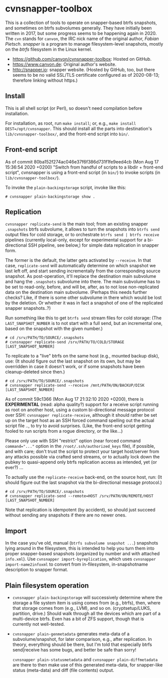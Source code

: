 # cvnsnapper-toolbox

This is a collection of tools to operate on snapper-based btrfs snapshots,
and sometimes on btrfs subvolumes generally.  They have initially been written
in 2017, but some progress seems to be happening again in 2020.  The `cvn`
stands for `canvon`, the IRC nick name of the original author, *Fabian Pietsch*.
*snapper* is a program to manage filesystem-level snapshots, mostly on the
*btrfs* filesystem in the Linux kernel.

* <https://github.com/canvon/cvnsnapper-toolbox>: Hosted on GitHub.
* <https://www.canvon.de>: Original author's website.
* <http://snapper.io>: snapper website. (Hosted by GitHub, too, but there
  seems to be no valid SSL/TLS certificate configured as of 2020-08-13;
  therefore linking without https.)

## Install

This is all shell script (or Perl), so doesn't need compilation
before installation.

For installation, as root, run `make install`;
or, e.g., `make install DEST=/opt/cvnsnapper`.
This should install all the parts into destination's `lib/cvnsnapper-toolbox/`,
and the front-end script into `bin/`.

## Front-end script

As of commit 80ba152f274ac046e37f6f386d731f1fe9eed4cb (Mon Aug 17 15:36:54 2020 +0200)
"Switch from handful of scripts to a libdir + front-end script",
cvnsnapper is using a front-end script (in `bin/`) to invoke scripts
(in `lib/cvnsnapper-toolbox/`).

To invoke the `plain-backingstorage` script, invoke like this:

    # cvnsnapper plain-backingstorage show .

## Replication

`cvnsnapper replicate-send` is the main tool; from an existing
snapper `.snapshots` btrfs subvolume, it allows to turn the snapshots
into `btrfs send` output files for cold storage, or to orchestrate
`btrfs send | btrfs receive` pipelines (currently local-only, except for
experimental support for a bi-directional SSH pipeline, see below,)
for simple data replication in snapper form.

The former is the default, the latter gets activated by `--receive`.
In that case, `replicate-send` will automatically determine on which snapshot
we last left off, and start sending incrementally from the corresponding
source snapshot. As post-operation, it'll replace the destination main subvolume
and hang the `.snapshots` subvolume into there. The main subvolume has to be
set to read-only, before, and will be, after, as to not lose non-replicated
data on the destination main subvolume. (Perhaps this needs further checks?
Like, if there is some other subvolume in there which would be lost by the
deletion. Or whether it was in fact a snapshot of one of the replicated
snapper snapshots..?)

Run something like this to get `btrfs send` stream files for cold storage:
(The `LAST_SNAPSHOT_NUMBER` is to not start with a full send, but
an incremental one, based on the snapshot with the given number.)

    # cd /srv/PATH/TO/SOURCE/.snapshots
    # cvnsnapper replicate-send /srv/PATH/TO/COLD/STORAGE [LAST_SNAPSHOT_NUMBER]

To replicate to a "live" btrfs on the same host (e.g., mounted backup disk),
use: (It should figure out the last snapshot on its own, but may be overridden
in case it doesn't work, or if some snapshots have been cleanup-deleted
since then.)

    # cd /srv/PATH/TO/SOURCE/.snapshots
    # cvnsnapper replicate-send --receive /mnt/PATH/ON/BACKUP/DISK [LAST_SNAPSHOT_NUMBER]

As of commit 59c1366 (Mon Aug 17 21:32:10 2020 +0200),
there is **EXPERIMENTAL** (read: alpha quality?) support for a receive script
running as root on another host, using a custom bi-directional message protocol
over SSH: `cvnsnapper replicate-receive`, although it should rather be set up
on the target host as an SSH forced command spelling out the actual script file
.., to try to avoid surprises. (Like, the front-end script getting fooled
to run scripts from a rogue directory, or the like...)

Please only use with SSH "restrict" option (near forced command `command="..."`
option in the `/root/.ssh/authorized_keys` file), if possible, and with care;
don't trust the script to protect your target host/server from any attacks
possible via crafted send streams, or to actually lock down the pubkey
to quasi-append only btrfs replication access as intended, yet (or ever?) ...

To actually use the `replicate-receive` back-end, on the source host, run:
(It should figure out the last snapshot via the bi-directional
message protocol.)

    # cd /srv/PATH/TO/SOURCE/.snapshots
    # cvnsnapper replicate-send --remote=HOST /srv/PATH/ON/REMOTE/HOST [LAST_SNAPSHOT_NUMBER]

Note that replication is idempotent (by accident), so should just succeed
without sending any snapshots if there are no newer ones.

## Import

In the case you've old, manual (`btrfs subvolume snapshot ...`) snapshots
lying around in the filesystem, this is intended to help you turn them
into proper snapper-based snapshots (organized by number and with attached
`info.xml`). Use `cvnsnapper import-byreplication`, which uses
`cvnsnapper import-name2infoxml` to convert from in-filesystem, in-snapshotname
description to snapper format.

## Plain filesystem operation

* `cvnsnapper plain-backingstorage` will successively determine
  where the storage a file system item is using comes from (e.g., btrfs), then,
  where that storage comes from (e.g., LVM), and so on. (cryptsetup/LUKS,
  partition, drive.)  Should walk through all the devices which are part of
  a multi-device btrfs. Even has a bit of ZFS support, though that is currently
  not well-tested.

*   `cvnsnapper plain-genmetadata` generates meta-data of a subvolume/snapshot,
    for later comparison, e.g., after replication. In theory, everything
    should be there, but I'm told that especially btrfs send|receive has some bugs,
    and better be safe than sorry!

    `cvnsnapper plain-statusmetadata` and `cvnsnapper plain-diffmetadata`
    are there to then make use of this generated meta-data, for snapper-like
    status (meta-data) and diff (file contents) output.


